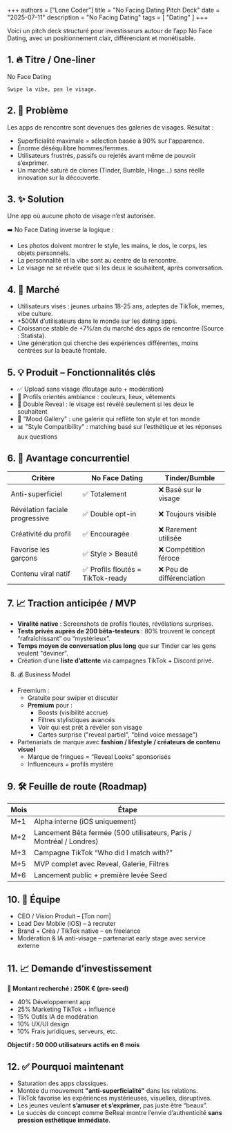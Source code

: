 +++
authors = ["Lone Coder"]
title = "No Facing Dating Pitch Deck"
date = "2025-07-11"
description = "No Facing Dating"
tags = [
    "Dating"
]
+++

Voici un pitch deck structuré pour investisseurs autour de l’app No Face Dating, avec un positionnement clair, différenciant et monétisable.

## 1. 🔥 Titre / One-liner

No Face Dating

    Swipe la vibe, pas le visage.

## 2. 🚨 Problème

Les apps de rencontre sont devenues des galeries de visages. Résultat :

* Superficialité maximale = sélection basée à 90% sur l'apparence.
*  Énorme déséquilibre hommes/femmes.
* Utilisateurs frustrés, passifs ou rejetés avant même de pouvoir s’exprimer.
* Un marché saturé de clones (Tinder, Bumble, Hinge…) sans réelle innovation sur la découverte.

## 3. ✨ Solution

Une app où aucune photo de visage n’est autorisée.

➡️ No Face Dating inverse la logique :

* Les photos doivent montrer le style, les mains, le dos, le corps, les objets personnels.
* La personnalité et la vibe sont au centre de la rencontre.
* Le visage ne se révèle que si les deux le souhaitent, après conversation.

## 4. 🎯 Marché

* Utilisateurs visés : jeunes urbains 18-25 ans, adeptes de TikTok, memes, vibe culture.
* +500M d’utilisateurs dans le monde sur les dating apps.
* Croissance stable de +7%/an du marché des apps de rencontre (Source : Statista).
* Une génération qui cherche des expériences différentes, moins centrées sur la beauté frontale.

## 5. 💡 Produit – Fonctionnalités clés

* ✅ Upload sans visage (floutage auto + modération)
* 🎨 Profils orientés ambiance : couleurs, lieux, vêtements
* 🔐 Double Reveal : le visage est révélé seulement si les deux le souhaitent
* 📸 "Mood Gallery" : une galerie qui reflète ton style et ton monde
* 📊 "Style Compatibility" : matching basé sur l’esthétique et les réponses aux questions


## 6. 🧲 Avantage concurrentiel

|**Critère**                    | **No Face Dating**	           | **Tinder/Bumble**        |
|-------------------------------|----------------------------------|--------------------------|
|Anti-superficiel	            |✅ Totalement	                  |❌ Basé sur le visage     |
|Révélation faciale progressive	|✅ Double opt-in	              |❌ Toujours visible       |
|Créativité du profil           |✅ Encouragée	                  |❌ Rarement utilisée      |
|Favorise les garçons	        |✅ Style > Beauté	              |❌ Compétition féroce     |
|Contenu viral natif         	|✅ Profils floutés = TikTok-ready |❌ Peu de différenciation |



## 7. 📈 Traction anticipée / MVP

* **Viralité native** : Screenshots de profils floutés, révélations surprises.
* **Tests privés auprès de 200 bêta-testeurs** : 80% trouvent le concept “rafraîchissant” ou “mystérieux”.
* **Temps moyen de conversation plus long** que sur Tinder car les gens veulent "deviner".
* Création d’une **liste d’attente** via campagnes TikTok + Discord privé.

8. 💰 Business Model

* Freemium :
    * Gratuite pour swiper et discuter
    * **Premium** pour :
        * Boosts (visibilité accrue)
        * Filtres stylistiques avancés
        * Voir qui est prêt à révéler son visage
        * Cartes surprise ("reveal partiel", "blind voice message")
* Partenariats de marque avec **fashion / lifestyle / créateurs de contenu visuel**
    * Marque de fringues = “Reveal Looks” sponsorisés
    * Influenceurs = profils mystère



## 9. 🛠️ Feuille de route (Roadmap)

| Mois |	Étape                                                                    |
|------|-----------------------------------------------------------------------------|
| M+1  |	Alpha interne (iOS uniquement)                                           |
| M+2  |	Lancement Bêta fermée (500 utilisateurs, Paris / Montréal / Londres)     |
| M+3  |	Campagne TikTok “Who did I match with?”                                  |
| M+5  |	MVP complet avec Reveal, Galerie, Filtres                                |
| M+6  |	Lancement public + première levée Seed                                   |

## 10. 👥 Équipe

* CEO / Vision Produit – [Ton nom]
* Lead Dev Mobile (iOS) – à recruter
* Brand + Créa / TikTok native – en freelance
* Modération & IA anti-visage – partenariat early stage avec service externe


## 11. 📈 Demande d’investissement

**💸 Montant recherché : 250K € (pre-seed)**
* 40% Développement app
* 25% Marketing TikTok + influence
* 15% Outils IA de modération
* 10% UX/UI design
* 10% Frais juridiques, serveurs, etc.

**Objectif : 50 000 utilisateurs actifs en 6 mois**

## 12. ✅ Pourquoi maintenant

* Saturation des apps classiques.
* Montée du mouvement **"anti-superficialité"** dans les relations.
* TikTok favorise les expériences mystérieuses, visuelles, disruptives.
* Les jeunes veulent **s’amuser et s’exprimer**, pas juste être “beaux”.
* Le succès de concept comme BeReal montre l’envie d’authenticité **sans pression esthétique immédiate**.
